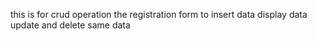 this is for crud operation the registration form to insert data display data update and delete same data 
